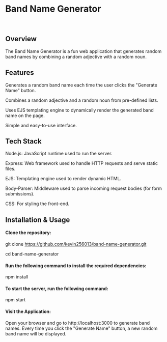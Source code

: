 # **Band Name Generator**
<br/>

## Overview

The Band Name Generator is a fun web application that generates random band names by combining a random adjective with a random noun.

## Features

Generates a random band name each time the user clicks the "Generate Name" button.

Combines a random adjective and a random noun from pre-defined lists.

Uses EJS templating engine to dynamically render the generated band name on the page.

Simple and easy-to-use interface.

## Tech Stack

Node.js: JavaScript runtime used to run the server.

Express: Web framework used to handle HTTP requests and serve static files.

EJS: Templating engine used to render dynamic HTML.

Body-Parser: Middleware used to parse incoming request bodies (for form submissions).

CSS: For styling the front-end.

## Installation & Usage

#### Clone the repository:

git clone https://github.com/kevin256013/band-name-generator.git

cd band-name-generator

#### Run the following command to install the required dependencies:

npm install

#### To start the server, run the following command:

npm start

#### Visit the Application: 

Open your browser and go to http://localhost:3000 to generate band names. Every time you click the "Generate Name" button, a new random band name will be displayed.


